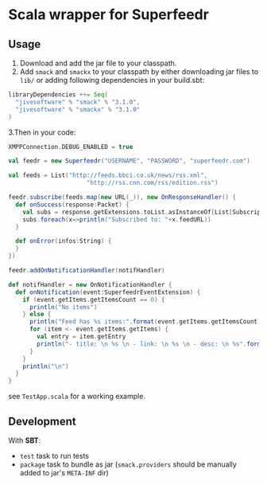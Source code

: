 Scala wrapper for Superfeedr
============================

Usage
-----

1. Download and add the jar file to your classpath.
2. Add `smack` and `smackx` to your classpath by either downloading jar files to `lib/` or adding following dependencies in your build.sbt:

```scala
libraryDependencies ++= Seq(
  "jivesoftware" % "smack" % "3.1.0",
  "jivesoftware" % "smackx" % "3.1.0"
)
```
3.Then in your code:

```scala
XMPPConnection.DEBUG_ENABLED = true

val feedr = new Superfeedr("USERNAME", "PASSWORD", "superfeedr.com")

val feeds = List("http://feeds.bbci.co.uk/news/rss.xml",
                      "http://rss.cnn.com/rss/edition.rss")

feedr.subscribe(feeds.map(new URL(_)), new OnResponseHandler() {
  def onSuccess(response:Packet) {
    val subs = response.getExtensions.toList.asInstanceOf[List[SubscriptionFeedExtension]]
    subs.foreach(x=>println("Subscribed to: "+x.feedURL))
  }

  def onError(infos:String) {
  }
})

feedr.addOnNotificationHandler(notifHandler)

def notifHandler = new OnNotificationHandler {
  def onNotification(event:SuperfeedrEventExtension) {
    if (event.getItems.getItemsCount == 0) {
      println("No items")
    } else {
      println("Feed has %s items:".format(event.getItems.getItemsCount))
      for (item <- event.getItems.getItems) {
        val entry = item.getEntry
        println("- title: \n %s \n - link: \n %s \n - desc: \n %s".format(entry.title,entry.links(0).href,entry.summary))
      }
    }
    println("\n")
  }
}
```

see `TestApp.scala` for a working example.

Development
-----------

With **SBT**:
- `test` task to run tests
- `package` task to bundle as jar (`smack.providers` should be manually added to jar's `META-INF` dir)
